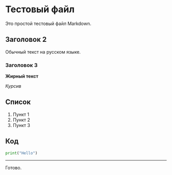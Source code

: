 # Тестовый файл

Это простой тестовый файл Markdown.

## Заголовок 2

Обычный текст на русском языке.

### Заголовок 3

**Жирный текст**

*Курсив*

## Список

1. Пункт 1
2. Пункт 2
3. Пункт 3

## Код

```python
print("Hello")
```

---

Готово.


